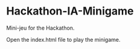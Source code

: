 # Hackathon-IA-Minigame
Mini-jeu for the Hackathon.

Open the index.html file to play the minigame.
